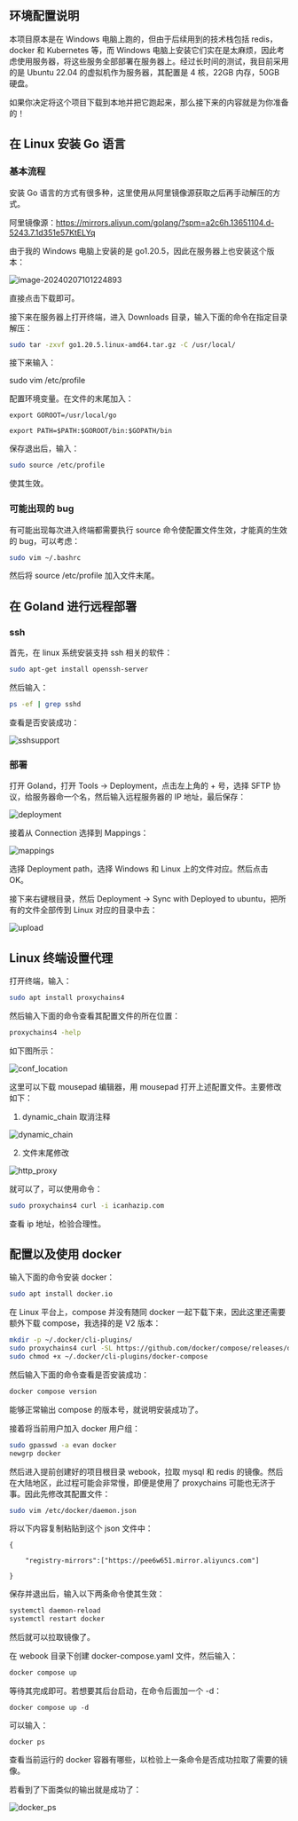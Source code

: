 ## 环境配置说明

本项目原本是在 Windows 电脑上跑的，但由于后续用到的技术栈包括 redis，docker 和 Kubernetes 等，而 Windows 电脑上安装它们实在是太麻烦，因此考虑使用服务器，将这些服务全部部署在服务器上。经过长时间的测试，我目前采用的是 Ubuntu 22.04 的虚拟机作为服务器，其配置是 4 核，22GB 内存，50GB 硬盘。

如果你决定将这个项目下载到本地并把它跑起来，那么接下来的内容就是为你准备的！

## 在 Linux 安装 Go 语言

### 基本流程

安装 Go 语言的方式有很多种，这里使用从阿里镜像源获取之后再手动解压的方式。

阿里镜像源：https://mirrors.aliyun.com/golang/?spm=a2c6h.13651104.d-5243.7.1d351e57KtELYq

由于我的 Windows 电脑上安装的是 go1.20.5，因此在服务器上也安装这个版本：

![image-20240207101224893](https://github.com/EvanTheBoy/webook/assets/73733942/cd542eff-daf4-492d-947d-ef7b06a31f6f)

直接点击下载即可。

接下来在服务器上打开终端，进入 Downloads 目录，输入下面的命令在指定目录解压：

```bash
sudo tar -zxvf go1.20.5.linux-amd64.tar.gz -C /usr/local/
```

接下来输入：

sudo vim /etc/profile

配置环境变量。在文件的末尾加入：

```
export GOROOT=/usr/local/go

export PATH=$PATH:$GOROOT/bin:$GOPATH/bin
```

保存退出后，输入：

```bash
sudo source /etc/profile
```

使其生效。

### 可能出现的 bug

有可能出现每次进入终端都需要执行 source 命令使配置文件生效，才能真的生效的 bug，可以考虑：

```bash
sudo vim ~/.bashrc
```

然后将 source /etc/profile 加入文件末尾。

## 在 Goland 进行远程部署

### ssh

首先，在 linux 系统安装支持 ssh 相关的软件：

```bash
sudo apt-get install openssh-server
```

然后输入：

```bash
ps -ef | grep sshd
```

查看是否安装成功：

![sshsupport](https://github.com/EvanTheBoy/webook/assets/73733942/2c1580a5-4cab-4200-adc3-075ff38d3ae0)

### 部署

打开 Goland，打开 Tools -> Deployment，点击左上角的 + 号，选择 SFTP 协议，给服务器命一个名，然后输入远程服务器的 IP 地址，最后保存：

![deployment](https://github.com/EvanTheBoy/webook/assets/73733942/133b4c16-48e8-4733-af39-bcfa2dbd7273)

接着从 Connection 选择到 Mappings：

![mappings](https://github.com/EvanTheBoy/webook/assets/73733942/82b1311f-bbea-476b-8da4-9a766f89af87)

选择 Deployment path，选择 Windows 和 Linux 上的文件对应。然后点击 OK。

接下来右键根目录，然后 Deployment -> Sync with Deployed to ubuntu，把所有的文件全部传到 Linux 对应的目录中去：

![upload](https://github.com/EvanTheBoy/webook/assets/73733942/1277fcab-bf22-4c58-b137-96a6c7264d8e)

## Linux 终端设置代理

打开终端，输入：

```bash
sudo apt install proxychains4
```

然后输入下面的命令查看其配置文件的所在位置：

```bash
proxychains4 -help
```

如下图所示：

![conf_location](https://github.com/EvanTheBoy/webook/assets/73733942/90906394-ecff-49e8-9434-a1ddcaa42235)

这里可以下载 mousepad 编辑器，用 mousepad 打开上述配置文件。主要修改如下：

1. dynamic_chain 取消注释

![dynamic_chain](https://github.com/EvanTheBoy/webook/assets/73733942/002151e4-e2e5-40ff-9a8e-7fc593d15aff)

2. 文件末尾修改

![http_proxy](https://github.com/EvanTheBoy/webook/assets/73733942/e584527c-f9af-4825-95f2-3993a82cc914)

就可以了，可以使用命令：

```bash
sudo proxychains4 curl -i icanhazip.com
```

查看 ip 地址，检验合理性。

## 配置以及使用 docker

输入下面的命令安装 docker：

```bash
sudo apt install docker.io
```

在 Linux 平台上，compose 并没有随同 docker 一起下载下来，因此这里还需要额外下载 compose，我选择的是 V2 版本：

```bash
mkdir -p ~/.docker/cli-plugins/
sudo proxychains4 curl -SL https://github.com/docker/compose/releases/download/v2.24.0/docker-compose-linux-x86_64 -o ~/.docker/cli-plugins/docker-compose
sudo chmod +x ~/.docker/cli-plugins/docker-compose
```

然后输入下面的命令查看是否安装成功：

```bash
docker compose version
```

能够正常输出 compose 的版本号，就说明安装成功了。

接着将当前用户加入 docker 用户组：

```bash
sudo gpasswd -a evan docker
newgrp docker
```

然后进入提前创建好的项目根目录 webook，拉取 mysql 和 redis 的镜像。然后在大陆地区，此过程可能会非常慢，即便是使用了 proxychains 可能也无济于事。因此先修改其配置文件：

```bash
sudo vim /etc/docker/daemon.json
```

将以下内容复制粘贴到这个 json 文件中：

```
{

	"registry-mirrors":["https://pee6w651.mirror.aliyuncs.com"]

}
```

保存并退出后，输入以下两条命令使其生效：

```bash
systemctl daemon-reload
systemctl restart docker
```

然后就可以拉取镜像了。

在 webook 目录下创建 docker-compose.yaml 文件，然后输入：

```bash
docker compose up
```

等待其完成即可。若想要其后台启动，在命令后面加一个 -d：

```
docker compose up -d
```

可以输入：

```
docker ps
```

查看当前运行的 docker 容器有哪些，以检验上一条命令是否成功拉取了需要的镜像。

若看到了下面类似的输出就是成功了：

![docker_ps](https://github.com/EvanTheBoy/webook/assets/73733942/6fd38899-843b-4c15-8137-65dce3cddd1c)



